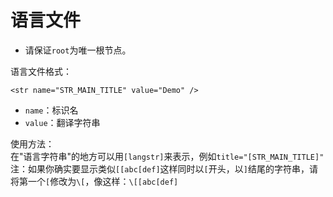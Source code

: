 # 语言文件
- 请保证`root`为唯一根节点。

语言文件格式：
```
<str name="STR_MAIN_TITLE" value="Demo" />
```
- `name`：标识名
- `value`：翻译字符串

使用方法：  
在"语言字符串"的地方可以用`[langstr]`来表示，例如`title="[STR_MAIN_TITLE]"`  
注：如果你确实要显示类似`[[abc[def]`这样同时以`[`开头，以`]`结尾的字符串，请将第一个`[`修改为`\[`，像这样：`\[[abc[def]`